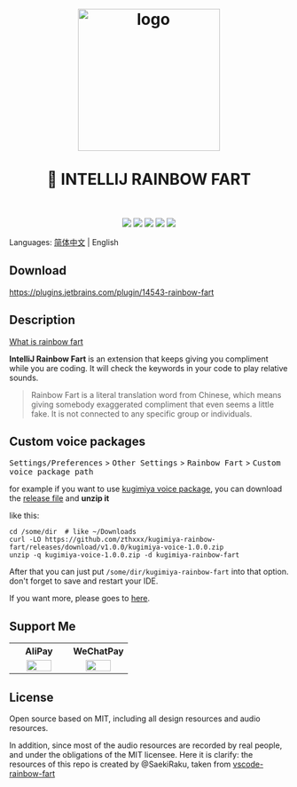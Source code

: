 <h1 align="center">
  <br>
    <img src="https://user-images.githubusercontent.com/12044174/85197300-c25ed700-b312-11ea-9a0b-172e7812a75a.png" alt="logo" width="256" height="256">
  <br>
  <br>
  🌈 INTELLIJ RAINBOW FART
  <br>
  <br>
</h1>

<p align="center"> 
<a href="https://circleci.com/gh/izhangzhihao/intellij-rainbow-fart"><img src="https://img.shields.io/circleci/project/github/izhangzhihao/intellij-rainbow-fart/master.svg?style=flat-square"></a>
<a href="https://github.com/izhangzhihao/intellij-rainbow-fart/releases"><img src="https://img.shields.io/github/release/izhangzhihao/intellij-rainbow-fart.svg?style=flat-square"></a>
<a href="https://plugins.jetbrains.com/plugin/14543-rainbow-fart"><img src="https://img.shields.io/jetbrains/plugin/d/14543-rainbow-fart.svg?style=flat-square"></a>
<a href="https://plugins.jetbrains.com/plugin/14543-rainbow-fart"><img src="https://img.shields.io/jetbrains/plugin/v/14543-rainbow-fart.svg?style=flat-square"></a>
<a href="https://github.com/izhangzhihao/intellij-rainbow-fart/"><img src="https://img.shields.io/badge/contributions-welcome-brightgreen.svg?style=flat-square"></a>
</p>

Languages: [简体中文](./README.zh.md) | English

## Download

https://plugins.jetbrains.com/plugin/14543-rainbow-fart

## Description

[What is rainbow fart](https://www.youtube.com/watch?v=czOz1twhTi0)

**IntelliJ Rainbow Fart** is an extension that keeps giving you compliment while you are coding. It will check the keywords in your code to play relative sounds.

> Rainbow Fart is a literal translation word from Chinese, which means giving somebody exaggerated compliment that even seems a little fake. It is not connected to any specific group or individuals.

## Custom voice packages

<kbd>Settings/Preferences</kbd> > <kbd>Other Settings</kbd> > <kbd>Rainbow Fart</kbd> > <kbd>Custom voice package path</kbd>

for example if you want to use [kugimiya voice package](https://github.com/zthxxx/kugimiya-rainbow-fart), you can download the [release file](https://github.com/zthxxx/kugimiya-rainbow-fart/releases) and **unzip it**

like this:

```
cd /some/dir  # like ~/Downloads
curl -LO https://github.com/zthxxx/kugimiya-rainbow-fart/releases/download/v1.0.0/kugimiya-voice-1.0.0.zip
unzip -q kugimiya-voice-1.0.0.zip -d kugimiya-rainbow-fart
```

After that you can just put `/some/dir/kugimiya-rainbow-fart` into that option. don't forget to save and restart your IDE.

If you want more, please goes to [here](https://github.com/topics/rainbow-fart).

## Support Me


<table>
  <tr>
    <th width="50%">AliPay</th>
    <th width="50%">WeChatPay</th>
  </tr>
  <tr></tr>
  <tr align="center">
    <td><img width="70%" src="https://user-images.githubusercontent.com/12044174/85197261-77dd5a80-b312-11ea-9630-51caf7d634f2.jpg"></td>
    <td><img width="70%" src="https://user-images.githubusercontent.com/12044174/85197263-7b70e180-b312-11ea-917a-35eab2ea08ae.jpg"></td>
  </tr>
</table>

## License

Open source based on MIT, including all design resources and audio resources.

In addition, since most of the audio resources are recorded by real people, and under the obligations of the MIT licensee. Here it is clarify: the resources of this repo is created by @SaekiRaku, taken from [vscode-rainbow-fart](https://github.com/SaekiRaku/vscode-rainbow-fart)
